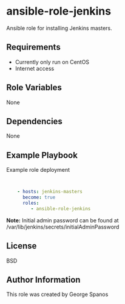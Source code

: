 # ansible-role-jenkins

Ansible role for installing Jenkins masters.

## Requirements

* Currently only run on CentOS
* Internet access

## Role Variables

None

## Dependencies

None

## Example Playbook

Example role deployment

```yaml


    - hosts: jenkins-masters
      become: true
      roles:
         - ansible-role-jenkins
```

**Note:** Initial admin password can be found at /var/lib/jenkins/secrets/initialAdminPassword

## License

BSD

## Author Information

This role was created by George Spanos

